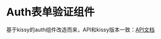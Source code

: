 # Auth表单验证组件

基于kissy的auth组件改造而来，API和kissy版本一致：[API文档](http://kissygalleryteam.github.io/auth/doc/guide/index.html)